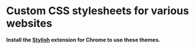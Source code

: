 # Custom CSS stylesheets for various websites
**Install the [Stylish](https://chrome.google.com/webstore/detail/stylish-custom-themes-for/fjnbnpbmkenffdnngjfgmeleoegfcffe) extension for Chrome to use these themes.**

